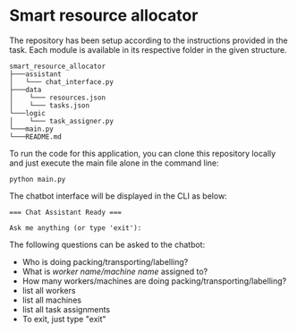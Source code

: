 # Smart resource allocator

The repository has been setup according to the instructions provided in the task. Each module is available in its respective folder in the given structure.

```
smart_resource_allocator
├───assistant
│   └─── chat_interface.py
├───data
│    └─── resources.json
│    └─── tasks.json
└───logic
│    └─── task_assigner.py
└───main.py
└───README.md
```
To run the code for this application, you can clone this repository locally and just execute the main file alone in the command line:

``` 
python main.py 
```
The chatbot interface will be displayed in the CLI as below:

```
=== Chat Assistant Ready ===

Ask me anything (or type 'exit'):
```
The following questions can be asked to the chatbot:

- Who is doing packing/transporting/labelling?
- What is *worker name/machine name* assigned to?
- How many workers/machines are doing packing/transporting/labelling?
- list all workers
- list all machines
- list all task assignments
- To exit, just type "exit"

